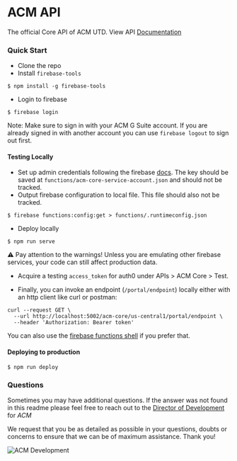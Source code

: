 # ACM API

The official Core API of ACM UTD. View API [Documentation](https://api-docs.acmutd.co)

### Quick Start
- Clone the repo
- Install `firebase-tools`
```
$ npm install -g firebase-tools
```
- Login to firebase
```
$ firebase login
```
Note: Make sure to sign in with your ACM G Suite account. If you are already signed in with another account you can use `firebase logout` to sign out first.

#### Testing Locally
- Set up admin credentials following the firebase [docs](https://firebase.google.com/docs/functions/local-emulator#set_up_admin_credentials_optional). The key should be saved at `functions/acm-core-service-account.json` and should not be tracked.
- Output firebase configuration to local file. This file should also not be tracked.
```
$ firebase functions:config:get > functions/.runtimeconfig.json
```
- Deploy locally
```
$ npm run serve
```
⚠️ Pay attention to the warnings! Unless you are emulating other firebase services, your code can still affect production data.

- Acquire a testing `access_token` for auth0 under APIs > ACM Core > Test.

- Finally, you can invoke an endpoint (`/portal/endpoint`) locally either with an http client like curl or postman:
```
curl --request GET \
  --url http://localhost:5002/acm-core/us-central1/portal/endpoint \
  --header 'Authorization: Bearer token'
```
You can also use the [firebase functions shell](https://firebase.google.com/docs/functions/local-shell) if you prefer that.

#### Deploying to production
```
$ npm run deploy
```
### Questions

Sometimes you may have additional questions. If the answer was not found in this readme please feel free to reach out to the [Director of Development](mailto:development@acmutd.co) for _ACM_

We request that you be as detailed as possible in your questions, doubts or concerns to ensure that we can be of maximum assistance. Thank you!

![ACM Development](https://www.acmutd.co/brand/Development/Banners/light_dark_background.png)
